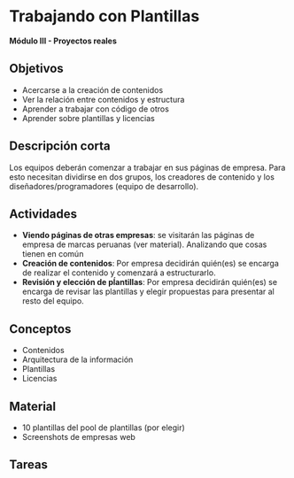 # Trabajando con Plantillas

**Módulo III - Proyectos reales**

## Objetivos

* Acercarse a la creación de contenidos
* Ver la relación entre contenidos y estructura
* Aprender a trabajar con código de otros
* Aprender sobre plantillas y licencias

## Descripción corta

Los equipos deberán comenzar a trabajar en sus páginas de empresa. Para esto necesitan dividirse en dos grupos, los creadores de contenido y
los diseñadores/programadores (equipo de desarrollo).

## Actividades

* **Viendo páginas de otras empresas**: se visitarán las páginas de empresa de marcas peruanas (ver material). Analizando que cosas tienen en común
* **Creación de contenidos**: Por empresa decidirán quién(es) se encarga de realizar el contenido y comenzará a estructurarlo.
* **Revisión y elección de pĺantillas**: Por empresa decidirán quién(es) se encarga de revisar las plantillas y elegir propuestas para presentar al resto del equipo.

## Conceptos

* Contenidos
* Arquitectura de la información
* Plantillas
* Licencias

## Material

* 10 plantillas del pool de plantillas (por elegir)
* Screenshots de empresas web

## Tareas
